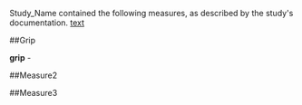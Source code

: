 Study_Name contained the following measures, as described by the study's documentation. [text](http://)


##Grip

**grip** -  


##Measure2


##Measure3
